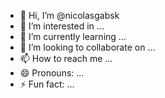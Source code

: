 - 👋 Hi, I’m @nicolasgabsk
- 👀 I’m interested in ...
- 🌱 I’m currently learning ...
- 💞️ I’m looking to collaborate on ...
- 📫 How to reach me ...
- 😄 Pronouns: ...
- ⚡ Fun fact: ...

<!---
nicolasgabsk/nicolasgabsk is a ✨ special ✨ repository because its `README.md` (this file) appears on your GitHub profile.
You can click the Preview link to take a look at your changes.
--->
